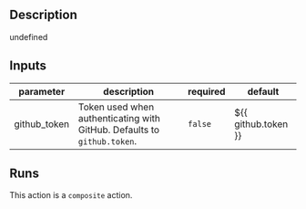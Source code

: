 ## Description

undefined

## Inputs

| parameter | description | required | default |
| --- | --- | --- | --- |
| github_token | Token used when authenticating with GitHub. Defaults to `github.token`. | `false` | ${{ github.token }} |


## Runs

This action is a `composite` action.



